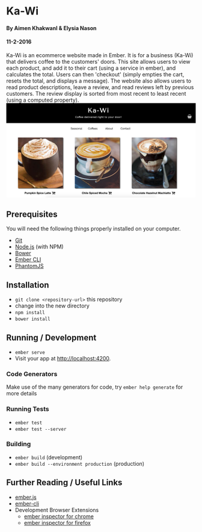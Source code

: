 # Ka-Wi
#### By Aimen KhakwanI & Elysia Nason
#### 11-2-2016

Ka-Wi is an ecommerce website made in Ember. It is for a business (Ka-Wi) that delivers coffee to the customers' doors. This site allows users to view each product, and add it to their cart (using a service in ember), and calculates the total. Users can then 'checkout' (simply empties the cart, resets the total, and displays a message). The website also allows users to read product descriptions, leave a review, and read reviews left by previous customers. The review display is sorted from most recent to least recent (using a computed property).
<img src="public/assets/img/screenshot.png" alt="a screenshot of t.he web app">

## Prerequisites

You will need the following things properly installed on your computer.

* [Git](http://git-scm.com/)
* [Node.js](http://nodejs.org/) (with NPM)
* [Bower](http://bower.io/)
* [Ember CLI](http://ember-cli.com/)
* [PhantomJS](http://phantomjs.org/)

## Installation

* `git clone <repository-url>` this repository
* change into the new directory
* `npm install`
* `bower install`

## Running / Development

* `ember serve`
* Visit your app at [http://localhost:4200](http://localhost:4200).

### Code Generators

Make use of the many generators for code, try `ember help generate` for more details

### Running Tests

* `ember test`
* `ember test --server`

### Building

* `ember build` (development)
* `ember build --environment production` (production)

## Further Reading / Useful Links

* [ember.js](http://emberjs.com/)
* [ember-cli](http://ember-cli.com/)
* Development Browser Extensions
  * [ember inspector for chrome](https://chrome.google.com/webstore/detail/ember-inspector/bmdblncegkenkacieihfhpjfppoconhi)
  * [ember inspector for firefox](https://addons.mozilla.org/en-US/firefox/addon/ember-inspector/)
